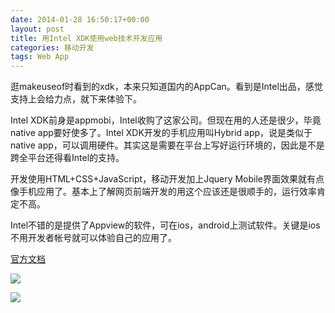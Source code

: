 ```yaml
---
date: 2014-01-28 16:50:17+00:00
layout: post
title: 用Intel XDK使用web技术开发应用
categories: 移动开发
tags: Web App
---
```


逛makeuseof时看到的xdk，本来只知道国内的AppCan。看到是Intel出品，感觉支持上会给力点，就下来体验下。

Intel XDK前身是appmobi，Intel收购了这家公司。但现在用的人还是很少，毕竟native app要好使多了。Intel XDK开发的手机应用叫Hybrid app，说是类似于native app，可以调用硬件。其实这是需要在平台上写好运行环境的，因此是不是跨全平台还得看Intel的支持。

开发使用HTML+CSS+JavaScript，移动开发加上Jquery Mobile界面效果就有点像手机应用了。基本上了解网页前端开发的用这个应该还是很顺手的，运行效率肯定不高。

Intel不错的是提供了Appview的软件，可在ios，android上测试软件。关键是ios不用开发者帐号就可以体验自己的应用了。

[官方文档](http://software.intel.com/en-us/html5/xdkdocs)

![](https://raw2.github.com/xulihang/xulihang.github.io/master/album/screenshots/xdk1.png)

![](https://raw2.github.com/xulihang/xulihang.github.io/master/album/screenshots/xdk2.png)

